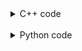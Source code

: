 <details><summary>C++ code</summary>

![](https://github.com/archishmanghos/code-images/blob/master/GFG/Number-Of-Islands.png)

</details>

<br>

<details><summary>Python code</summary>

![](https://github.com/archishmanghos/code-images/blob/master/GFG/Number-Of-Islands-py.png)

</details>